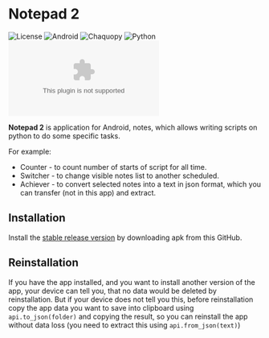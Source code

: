 # Notepad 2
![License](https://img.shields.io/github/license/Matvey24/Notepad_2)
![Android](https://img.shields.io/badge/android-5.0%2B-blue)
![Chaquopy](https://img.shields.io/badge/Chaquopy-12.0.0-blue)
![Python](https://img.shields.io/badge/python-3.8-blue)
![APK_SIZE](https://img.shields.io/github/size/Matvey24/Notepad_2/app/release/app-release.apk?label=APK-release)

**Notepad 2** is application for Android, notes, which allows writing scripts on python to do some specific tasks.

For example:
* Counter - to count number of starts of script for all time.
* Switcher - to change visible notes list to another scheduled.
* Achiever - to convert selected notes into a text in json format,
  which you can transfer (not in this app) and extract.

## Installation
Install the [stable release version](https://github.com/Matvey24/Notepad_2/raw/master/app/release/app-release.apk) by downloading apk from this GitHub.

## Reinstallation
If you have the app installed, and you want to install another version of the app, your device can tell you, that no data would be deleted by reinstallation.
But if your device does not tell you this, before reinstallation copy the app data you want to save into clipboard using `api.to_json(folder)` and copying the result, so you can reinstall the app without data loss (you need to extract this using `api.from_json(text)`)
